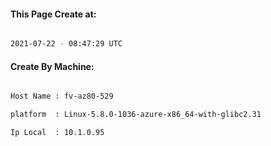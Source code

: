 
   
#### This Page Create at:

```bash

2021-07-22 - 08:47:29 UTC

```

#### Create By Machine:

```bash

Host Name : fv-az80-529

platform  : Linux-5.8.0-1036-azure-x86_64-with-glibc2.31

Ip Local  : 10.1.0.95

```

